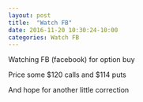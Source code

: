 ```yaml
---
layout: post
title:  "Watch FB"
date: 2016-11-20 10:30:24-10:00
categories: Watch FB
---
```

Watching FB (facebook) for option buy

Price some $120 calls and $114 puts

And hope for another little correction 

